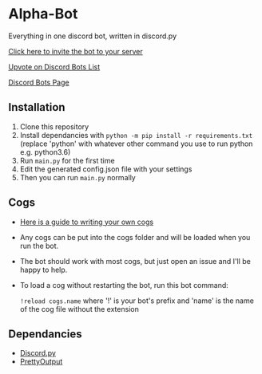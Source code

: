 # Alpha-Bot
Everything in one discord bot, written in discord.py

[Click here to invite the bot to your server](https://discordapp.com/oauth2/authorize?client_id=331841835733614603&scope=bot&permissions=201354247)

[Upvote on Discord Bots List](https://discordbots.org/bot/331841835733614603)

[Discord Bots Page](https://bots.discord.pw/bots/331841835733614603)

## Installation

1. Clone this repository
2. Install dependancies with `python -m pip install -r requirements.txt`
(replace 'python' with whatever other command you use to run python e.g. python3.6)
3. Run `main.py` for the first time
4. Edit the generated config.json file with your settings
5. Then you can run `main.py` normally

## Cogs

- [Here is a guide to writing your own cogs](https://twentysix26.github.io/Red-Docs/red_guide_make_cog/)
- Any cogs can be put into the cogs folder and will be loaded when you run the bot.
- The bot should work with most cogs, but just open an issue and I'll be happy to help.
- To load a cog without restarting the bot, run this bot command:

  `!reload cogs.name` where '!' is your bot's prefix and 'name' is the name of the cog file without the extension

## Dependancies

- [Discord.py](https://github.com/Rapptz/discord.py)
- [PrettyOutput](https://github.com/Aareon/prettyoutput)
